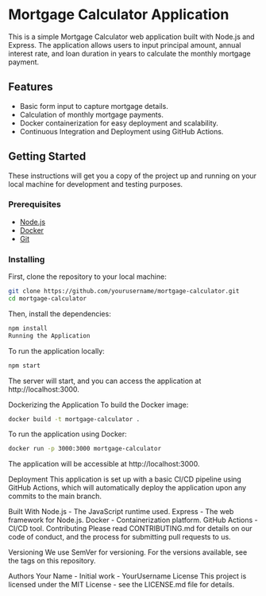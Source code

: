 # Mortgage Calculator Application

This is a simple Mortgage Calculator web application built with Node.js and Express. The application allows users to input principal amount, annual interest rate, and loan duration in years to calculate the monthly mortgage payment.

## Features

- Basic form input to capture mortgage details.
- Calculation of monthly mortgage payments.
- Docker containerization for easy deployment and scalability.
- Continuous Integration and Deployment using GitHub Actions.

## Getting Started

These instructions will get you a copy of the project up and running on your local machine for development and testing purposes.

### Prerequisites

- [Node.js](https://nodejs.org/)
- [Docker](https://www.docker.com/)
- [Git](https://git-scm.com/)

### Installing

First, clone the repository to your local machine:

```bash
git clone https://github.com/yourusername/mortgage-calculator.git
cd mortgage-calculator
```
Then, install the dependencies:

```bash
npm install
Running the Application
```

To run the application locally:

```bash
npm start
```

The server will start, and you can access the application at http://localhost:3000.

Dockerizing the Application
To build the Docker image:

```bash
docker build -t mortgage-calculator .
```

To run the application using Docker:
    
```bash
docker run -p 3000:3000 mortgage-calculator
```
The application will be accessible at http://localhost:3000.

Deployment
This application is set up with a basic CI/CD pipeline using GitHub Actions, which will automatically deploy the application upon any commits to the main branch.

Built With
Node.js - The JavaScript runtime used.
Express - The web framework for Node.js.
Docker - Containerization platform.
GitHub Actions - CI/CD tool.
Contributing
Please read CONTRIBUTING.md for details on our code of conduct, and the process for submitting pull requests to us.

Versioning
We use SemVer for versioning. For the versions available, see the tags on this repository.

Authors
Your Name - Initial work - YourUsername
License
This project is licensed under the MIT License - see the LICENSE.md file for details.